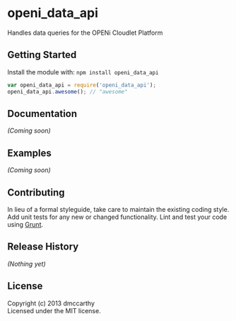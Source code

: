 # openi_data_api

Handles data queries for the OPENi Cloudlet Platform

## Getting Started
Install the module with: `npm install openi_data_api`

```javascript
var openi_data_api = require('openi_data_api');
openi_data_api.awesome(); // "awesome"
```

## Documentation
_(Coming soon)_

## Examples
_(Coming soon)_

## Contributing
In lieu of a formal styleguide, take care to maintain the existing coding style. Add unit tests for any new or changed functionality. Lint and test your code using [Grunt](http://gruntjs.com/).

## Release History
_(Nothing yet)_

## License
Copyright (c) 2013 dmccarthy  
Licensed under the MIT license.

